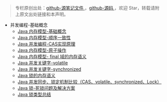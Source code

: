 > 专栏原创出处：[github-源笔记文件 ](https://github.com/GourdErwa/review-notes/tree/master/language/java-concurrency) ，[github-源码 ](https://github.com/GourdErwa/java-advanced/tree/master/java-concurrency)，欢迎 Star，转载请附上原文出处链接和本声明。

- 并发编程-基础概念
    - [Java 内存模型-基础概念](https://gourderwa.blog.csdn.net/article/details/103408907)
    - [Java 内存模型-顺序一致性](https://gourderwa.blog.csdn.net/article/details/103409054)
    - [Java 并发编程-CAS实现原理](https://gourderwa.blog.csdn.net/article/details/103590975)
    - [Java 内存模型-原子操作](https://gourderwa.blog.csdn.net/article/details/103590976)
    - [Java 内存模型- final 域的内存语义](https://gourderwa.blog.csdn.net/article/details/103438367)
    - [Java 并发关键字-volatile](https://gourderwa.blog.csdn.net/article/details/103590981)
    - [Java 并发关键字-synchronized](https://gourderwa.blog.csdn.net/article/details/103590985)
    - [Java 锁的内存语义](https://gourderwa.blog.csdn.net/article/details/103590987)
    - [Java 并发同步、锁定机制比较（CAS、volatile、synchronized、Lock）](https://gourderwa.blog.csdn.net/article/details/103590989)
    - [Java 锁-死锁问题及解决方案](https://gourderwa.blog.csdn.net/article/details/103590991)
    - [Java 锁类型总结](https://gourderwa.blog.csdn.net/article/details/103590994)             